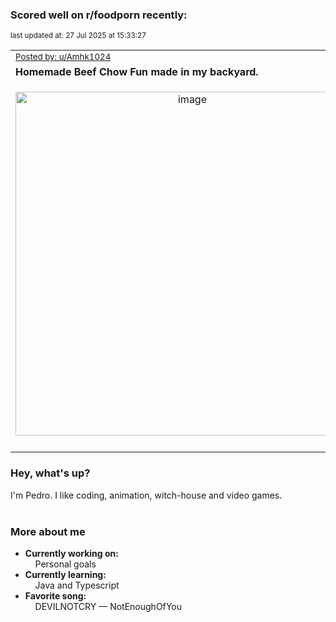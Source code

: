 ### Scored well on r/foodporn recently:

<p align="left"><sub>last updated at: 27 Jul 2025 at 15:33:27</sub></p>

|   |
| --- |
| <sub>[Posted by: u/Amhk1024][source]</sub> |
| **Homemade Beef Chow Fun made in my backyard.** | 
|<p align="center"> <img alt="image" src="https://i.redd.it/f8nmaykbxuef1.jpeg" width="550" /> </p>|
|   |

### Hey, what's up?

I'm Pedro. I like coding, animation, witch-house and video games.<br><br>

### More about me
- **Currently working on:**  
&nbsp;&nbsp;&nbsp;&nbsp;Personal goals
- **Currently learning:**  
&nbsp;&nbsp;&nbsp;&nbsp;Java and Typescript
- **Favorite song:**  
&nbsp;&nbsp;&nbsp;&nbsp;DEVILNOTCRY — NotEnoughOfYou<br><br>

  



  
  
  
[linkedin]: https://linkedin.com/in/pedro-h-r-gomes-8a487b14a/
[gmail]: mailto:pilique11@gmail.com
[source]: https://reddit.com/r/FoodPorn/comments/1m8antj/homemade_beef_chow_fun_made_in_my_backyard/
[redditAPI]: https://www.reddit.com/dev/api/